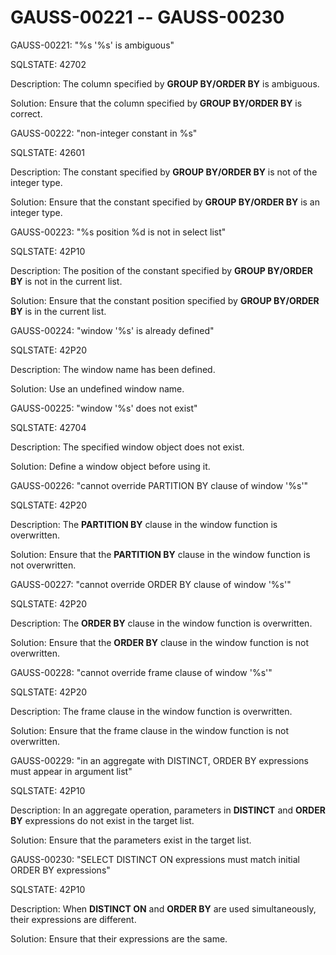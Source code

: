 # GAUSS-00221 -- GAUSS-00230<a name="EN-US_TOPIC_0302072906"></a>

GAUSS-00221: "%s '%s' is ambiguous"

SQLSTATE: 42702

Description: The column specified by  **GROUP BY/ORDER BY**  is ambiguous.

Solution: Ensure that the column specified by  **GROUP BY/ORDER BY**  is correct.

GAUSS-00222: "non-integer constant in %s"

SQLSTATE: 42601

Description: The constant specified by  **GROUP BY/ORDER BY**  is not of the integer type.

Solution: Ensure that the constant specified by  **GROUP BY/ORDER BY**  is an integer type.

GAUSS-00223: "%s position %d is not in select list"

SQLSTATE: 42P10

Description: The position of the constant specified by  **GROUP BY/ORDER BY**  is not in the current list.

Solution: Ensure that the constant position specified by  **GROUP BY/ORDER BY**  is in the current list.

GAUSS-00224: "window '%s' is already defined"

SQLSTATE: 42P20

Description: The window name has been defined.

Solution: Use an undefined window name.

GAUSS-00225: "window '%s' does not exist"

SQLSTATE: 42704

Description: The specified window object does not exist.

Solution: Define a window object before using it.

GAUSS-00226: "cannot override PARTITION BY clause of window '%s'"

SQLSTATE: 42P20

Description: The  **PARTITION BY**  clause in the window function is overwritten.

Solution: Ensure that the  **PARTITION BY**  clause in the window function is not overwritten.

GAUSS-00227: "cannot override ORDER BY clause of window '%s'"

SQLSTATE: 42P20

Description: The  **ORDER BY**  clause in the window function is overwritten.

Solution: Ensure that the  **ORDER BY**  clause in the window function is not overwritten.

GAUSS-00228: "cannot override frame clause of window '%s'"

SQLSTATE: 42P20

Description: The frame clause in the window function is overwritten.

Solution: Ensure that the frame clause in the window function is not overwritten.

GAUSS-00229: "in an aggregate with DISTINCT, ORDER BY expressions must appear in argument list"

SQLSTATE: 42P10

Description: In an aggregate operation, parameters in  **DISTINCT**  and  **ORDER BY**  expressions do not exist in the target list.

Solution: Ensure that the parameters exist in the target list.

GAUSS-00230: "SELECT DISTINCT ON expressions must match initial ORDER BY expressions"

SQLSTATE: 42P10

Description: When  **DISTINCT ON**  and  **ORDER BY**  are used simultaneously, their expressions are different.

Solution: Ensure that their expressions are the same.

